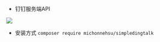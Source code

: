 * 钉钉服务端API
<img src="https://img.shields.io/badge/PHP-7.3+-green" />


* 安装方式
`composer require michonnehsu/simpledingtalk`